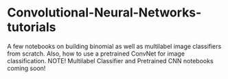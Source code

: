 # Convolutional-Neural-Networks-tutorials
A few notebooks on building binomial as well as multilabel image classifiers from scratch. Also, how to use a pretrained ConvNet for image classification. NOTE! Multilabel Classifier and Pretrained CNN notebooks coming soon!
